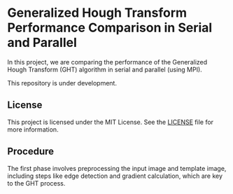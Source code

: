 # Generalized Hough Transform Performance Comparison in Serial and Parallel
In this project, we are comparing the performance of the Generalized Hough Transform (GHT) algorithm in serial and parallel (using MPI).

This repository is under development.

## License
This project is licensed under the MIT License. See the [LICENSE](LICENSE) file for more information.

## Procedure
 The first phase involves preprocessing the input image and template image, including steps like edge detection and gradient calculation, which are key to the GHT process.
